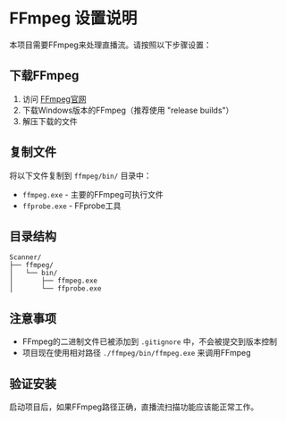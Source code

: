 # FFmpeg 设置说明

本项目需要FFmpeg来处理直播流。请按照以下步骤设置：

## 下载FFmpeg

1. 访问 [FFmpeg官网](https://ffmpeg.org/download.html)
2. 下载Windows版本的FFmpeg（推荐使用 "release builds"）
3. 解压下载的文件

## 复制文件

将以下文件复制到 `ffmpeg/bin/` 目录中：

- `ffmpeg.exe` - 主要的FFmpeg可执行文件
- `ffprobe.exe` - FFprobe工具

## 目录结构

```
Scanner/
├── ffmpeg/
│   └── bin/
│       ├── ffmpeg.exe
│       └── ffprobe.exe
```

## 注意事项

- FFmpeg的二进制文件已被添加到 `.gitignore` 中，不会被提交到版本控制
- 项目现在使用相对路径 `./ffmpeg/bin/ffmpeg.exe` 来调用FFmpeg

## 验证安装

启动项目后，如果FFmpeg路径正确，直播流扫描功能应该能正常工作。

